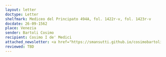 ```yaml
---
layout: letter
doctype: Letter
shelfmark: Mediceo del Principato 494A, fol. 1422r-v, fol. 1423r-v
docdate: 26-09-1562
place: Venezia
sender: Bartoli Cosimo
recipient: Cosimo I de' Medici
attached_newsletter: <a href="https://smansutti.github.io/cosimobartoli/texts/3079_003/">3079_003</a>
reviewed: TBD
---
```


